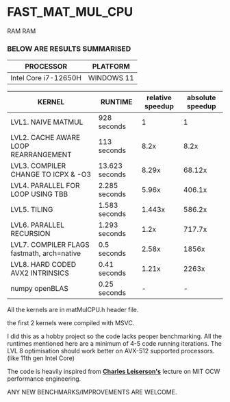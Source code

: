 # FAST_MAT_MUL_CPU
RAM RAM

### BELOW ARE RESULTS SUMMARISED

| PROCESSOR | PLATFORM |
|--|--|
Intel Core i7-12650H | WINDOWS 11 |


| KERNEL | RUNTIME | relative speedup | absolute speedup
|--------|---------|--| -- |
| LVL1. NAIVE MATMUL| 928 seconds | 1 | 1 |
| LVL2. CACHE AWARE LOOP REARRANGEMENT | 113 seconds | 8.2x | 8.2x |
| LVL3. COMPILER CHANGE TO ICPX & -O3 | 13.623 seconds | 8.29x | 68.12x |
| LVL4. PARALLEL FOR LOOP USING TBB | 2.285 seconds | 5.96x | 406.1x |
| LVL5. TILING | 1.583 seconds | 1.443x | 586.2x |
| LVL6. PARALLEL RECURSION | 1.293 seconds | 1.2x | 717.7x |
| LVL7. COMPILER FLAGS fastmath, arch=native | 0.5 seconds | 2.58x | 1856x |
| LVL8. HARD CODED AVX2 INTRINSICS | 0.41 seconds |  1.21x |  2263x |
| numpy openBLAS | 0.25 seconds | - | - |

All the kernels are in matMulCPU.h header file.


the first 2 kernels were compiled with MSVC.


I did this as a hobby project so the code lacks peoper benchmarking. All the runtimes mentioned here are a minimum of 4-5 code running iterations. The LVL 8 optimisation should work better on AVX-512 supported processors. (like 11th gen Intel Core)


The code is heavily inspired from <b><u>Charles Leiserson's</u></b> lecture on MIT OCW performance engineering. 


ANY NEW BENCHMARKS/IMPROVEMENTS ARE WELCOME.
